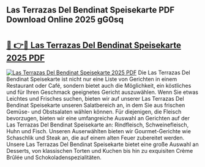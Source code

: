 ## Las Terrazas Del Bendinat Speisekarte PDF Download Online 2025 gG0sq

# <h2><a href="http://gc73rs.nevu.top/?p=Las+Terrazas+Del+Bendinat+Speisekarte">🔗 👉🔴 Las Terrazas Del Bendinat Speisekarte 2025 PDF</a></h2>

[![Las Terrazas Del Bendinat Speisekarte 2025 PDF](https://i.imgur.com/dBaPXMq.png)](http://gc73rs.nevu.top/?p=Las+Terrazas+Del+Bendinat+Speisekarte)
Die Las Terrazas Del Bendinat Speisekarte ist nicht nur eine Liste von Gerichten in einem Restaurant oder Café, sondern bietet auch die Möglichkeit, ein köstliches und für Ihren Geschmack geeignetes Gericht auszuwählen. Wenn Sie etwas Leichtes und Frisches suchen, bieten wir auf unserer Las Terrazas Del Bendinat Speisekarte unseren Salatbereich an, in dem Sie aus frischen Gemüse- und Obstsalaten wählen können. Für diejenigen, die Fleisch bevorzugen, bieten wir eine umfangreiche Auswahl an Gerichten auf der Las Terrazas Del Bendinat Speisekarte an: Rindfleisch, Schweinefleisch, Huhn und Fisch. Unseren Auserwählten bieten wir Gourmet-Gerichte wie Schaschlik und Steak an, die auf einem alten Feuer zubereitet werden. Unsere Las Terrazas Del Bendinat Speisekarte bietet eine große Auswahl an Desserts, von klassischen Torten und Kuchen bis hin zu exquisiten Crème Brûlée und Schokoladenspezialitäten.
